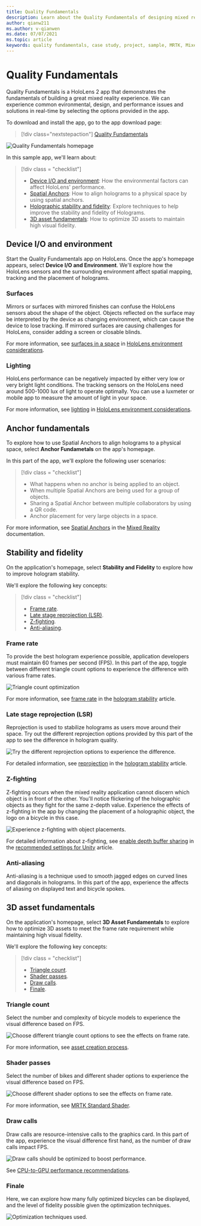 ```yaml
---
title: Quality Fundamentals
description: Learn about the Quality Fundamentals of designing mixed reality applications.
author: qianw211
ms.author: v-qianwen
ms.date: 07/07/2021
ms.topic: article
keywords: quality fundamentals, case study, project, sample, MRTK, Mixed Reality Toolkit, Unity, sample apps, example apps, open source, Microsoft Store, HoloLens, mixed reality headset, windows mixed reality headset, virtual reality headset
---
```


# Quality Fundamentals

Quality Fundamentals is a HoloLens 2 app that demonstrates the fundamentals of building a great mixed reality experience.  We can experience common evironmental, design, and performance issues and solutions in real-time by selecting the options provided in the app.

To download and install the app, go to the app download page:

> [!div class="nextstepaction"]
> [Quality Fundamentals](https://www.microsoft.com/p/quality-fundamentals/9mwz852q88fw?activetab=pivot:overviewtab)

![Quality Fundamentals homepage](images\qf-homepage.jpg)

In this sample app, we'll learn about:

>[!div class = "checklist"]
> * [Device I/O and environment](#device-io-and-environment): How the environmental factors can affect HoloLens' performance.
> * [Spatial Anchors](#anchor-fundamentals): How to align holograms to a physical space by using spatial anchors.
> * [Holographic stability and fidelity](#stability-and-fidelity): Explore techniques to help improve the stability and fidelity of Holograms.
> * [3D asset fundamentals](#3d-asset-fundamentals): How to optimize 3D assets to maintain high visual fidelity. 

## Device I/O and environment

Start the Quality Fundamentals app on HoloLens. Once the app's homepage appears, select **Device I/O and Environment**.  We'll explore how the HoloLens sensors and the surrounding environment affect spatial mapping, tracking and the placement of holograms. 

### Surfaces

Mirrors or surfaces with mirrored finishes can confuse the HoloLens sensors about the shape of the object.  Objects reflected on the surface may be interpreted by the device as changing environment, which can cause the device to lose tracking.  If mirrored surfaces are causing challenges for HoloLens, consider adding a screen or closable blinds.

For more information, see [surfaces in a space](/hololens/hololens-environment-considerations#surfaces-in-a-space) in [HoloLens environment considerations](/hololens/hololens-environment-considerations).

### Lighting

HoloLens performance can be negatively impacted by either very low or very bright light conditions.  The tracking sensors on the HoloLens need around 500-1000 lux of light to operate optimally. You can use a luxmeter or mobile app to measure the amount of light in your space.

For more information, see [lighting](/hololens/hololens-environment-considerations?branch=pr-en-us-3071#lighting) in [HoloLens environment considerations](/hololens/hololens-environment-considerations).

## Anchor fundamentals

To explore how to use Spatial Anchors to align holograms to a physical space, select **Anchor Fundametals** on the app's homepage.

In this part of the app, we'll explore the following user scenarios:

>[!div class = "checklist"]
> * What happens when no anchor is being applied to an object.
> * When multiple Spatial Anchors are being used for a group of objects.
> * Sharing a Spatial Anchor between multiple collaborators by using a QR code.
> * Anchor placement for very large objects in a space.

For more information, see [Spatial Anchors](/windows/mixed-reality/design/spatial-anchors) in the [Mixed Reality](/windows/mixed-reality/design/spatial-anchors) documentation.

## Stability and fidelity

On the application's homepage, select **Stability and Fidelity** to explore how to improve hologram stability.

We'll explore the following key concepts:

>[!div class = "checklist"]
> * [Frame rate](#frame-rate).
> * [Late stage reprojection (LSR)](#late-stage-reprojection-lsr).
> * [Z-fighting](#z-fighting).
> * [Anti-aliasing](#anti-aliasing).

### Frame rate

To provide the best hologram experience possible, application developers must maintain 60 frames per second (FPS).  In this part of the app, toggle between different triangle count options to experience the difference with various frame rates.

![Triangle count optimization](images\qf-triangle-count-optimization.png)

For more information, see [frame rate](/windows/mixed-reality/develop/platform-capabilities-and-apis/hologram-stability#frame-rate) in the [hologram stability](/windows/mixed-reality/develop/platform-capabilities-and-apis/hologram-stability) article.

### Late stage reprojection (LSR)

Reprojection is used to stabilize holograms as users move around their space.  Try out the different reprojection options provided by this part of the app to see the difference in hologram quality.

![Try the different reprojection options to experience the difference.](images\qf-lsr-modes.jpg)

For detailed information, see [reprojection](/windows/mixed-reality/develop/platform-capabilities-and-apis/hologram-stability#reprojection) in the [hologram stability](/windows/mixed-reality/develop/platform-capabilities-and-apis/hologram-stability) article.

### Z-fighting

Z-fighting occurs when the mixed reality application cannot discern which object is in front of the other.  You'll notice flickering of the holographic objects as they fight for the same z-depth value.  Experience the effects of z-fighting in the app by changing the placement of a holographic object, the logo on a bicycle in this case.

![Experience z-fighting with object placements.](images\qf-z-fighting.jpg)

For detailed information about z-fighting, see [enable depth buffer sharing](/windows/mixed-reality/develop/unity/recommended-settings-for-unity#enable-depth-buffer-sharing) in the [recommended settings for Unity](/windows/mixed-reality/develop/unity/recommended-settings-for-unity) article.

### Anti-aliasing

Anti-aliasing is a technique used to smooth jagged edges on curved lines and diagonals in holograms.  In this part of the app, experience the affects of aliasing on displayed text and bicycle spokes.  

## 3D asset fundamentals

On the application's homepage, select **3D Asset Fundamentals** to explore how to optimize 3D assets to meet the frame rate requirement while maintaining high visual fidelity.

We'll explore the following key concepts:

>[!div class = "checklist"]
> * [Triangle count](#triangle-count).
> * [Shader passes](#shader-passes).
> * [Draw calls](#draw-calls).
> * [Finale](#finale).

### Triangle count

Select the number and complexity of bicycle models to experience the visual difference based on FPS.

![Choose different triangle count options to see the effects on frame rate.](images\qf-3d-asset-visible-triangles.jpg)

For more information, see [asset creation process](/windows/mixed-reality/design/asset-creation-process).

### Shader passes

Select the number of bikes and different shader options to experience the visual difference based on FPS.

![Choose different shader options to see the effects on frame rate.](images\qf-3d-asset-shader-complexity.jpg)

For more information, see [MRTK Standard Shader](/windows/mixed-reality/mrtk-unity/features/rendering/mrtk-standard-shader).

### Draw calls

Draw calls are resource-intensive calls to the graphics card.  In this part of the app, experience the visual difference first hand, as the number of draw calls impact FPS.

![Draw calls should be optimized to boost performance.](images\qf-3d-asset-draw-calls.jpg)

See [CPU-to-GPU performance recommendations](/windows/mixed-reality/develop/unity/performance-recommendations-for-unity#cpu-to-gpu-performance-recommendations).

### Finale

Here, we can explore how many fully optimized bicycles can be displayed, and the level of fidelity possible given the optimization techniques.

![Optimization techniques used.](images\qf-3d-asset-finale.jpg)
